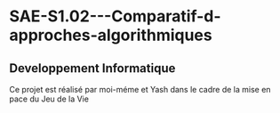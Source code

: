 # SAE-S1.02---Comparatif-d-approches-algorithmiques

## Developpement Informatique

Ce projet est réalisé par moi-méme et Yash dans le cadre de la mise en pace du Jeu de la Vie
